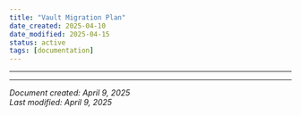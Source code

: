 ```yaml
---
title: "Vault Migration Plan"
date_created: 2025-04-10
date_modified: 2025-04-15
status: active
tags: [documentation]
---
```


---

---


*Document created: April 9, 2025*  
*Last modified: April 9, 2025*
